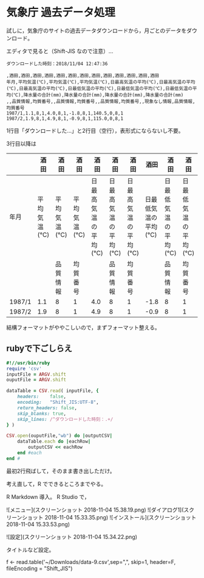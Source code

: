 # 気象庁 過去データ処理

試しに，気象庁のサイトの過去データダウンロードから，月ごとのデータをダウンロード。

エディタで見ると（Shift-JIS なので注意）…

```
ダウンロードした時刻：2018/11/04 12:47:36

,酒田,酒田,酒田,酒田,酒田,酒田,酒田,酒田,酒田,酒田,酒田,酒田,酒田
年月,平均気温(℃),平均気温(℃),平均気温(℃),日最高気温の平均(℃),日最高気温の平均(℃),日最高気温の平均(℃),日最低気温の平均(℃),日最低気温の平均(℃),日最低気温の平均(℃),降水量の合計(mm),降水量の合計(mm),降水量の合計(mm),降水量の合計(mm)
,,品質情報,均質番号,,品質情報,均質番号,,品質情報,均質番号,,現象なし情報,品質情報,均質番号
1987/1,1.1,8,1,4.0,8,1,-1.8,8,1,140.5,0,8,1
1987/2,1.9,8,1,4.9,8,1,-0.9,8,1,115.0,0,8,1
```

1行目「ダウンロードした…」と2行目（空行），表形式にならないし不要。

3行目以降は

|  | 酒田 | 酒田 | 酒田 | 酒田 | 酒田 | 酒田 | 酒田 | 酒田 | 酒田 | 酒田 | 酒田 | 酒田 | 酒田 |
| ---- | ---- | ---- | ---- | ---- | ---- | ---- | ---- | ---- | ---- | ---- | ---- | ---- | ---- |
| 年月 | 平均気温(℃) | 平均気温(℃) | 平均気温(℃) | 日最高気温の平均(℃) | 日最高気温の平均(℃) | 日最高気温の平均(℃) | 日最低気温の平均(℃) | 日最低気温の平均(℃) | 日最低気温の平均(℃) | 降水量の合計(mm) | 降水量の合計(mm) | 降水量の合計(mm) | 降水量の合計(mm) |
|  |  | 品質情報 | 均質番号 |  | 品質情報 | 均質番号 |  | 品質情報 | 均質番号 |  | 現象なし情報 | 品質情報 | 均質番号 |
| 1987/1 | 1.1 | 8 | 1 | 4.0 | 8 | 1 | -1.8 | 8 | 1 | 140.5 | 0 | 8 | 1 |
| 1987/2 | 1.9 | 8 | 1 | 4.9 | 8 | 1 | -0.9 | 8 | 1 | 115.0 | 0 | 8 | 1 |


結構フォーマットがややこしいので，まずフォーマット整える。

## rubyで下ごしらえ

```ruby
#!//usr/bin/ruby
require 'csv'
inputFile = ARGV.shift
ouputFile = ARGV.shift

dataTable = CSV.read( inputFile, {
	headers:	false,
	encoding:	"Shift_JIS:UTF-8",
	return_headers:	false,
	skip_blanks: true,
	skip_lines: /^ダウンロードした時刻：.+/
} )

CSV.open(ouputFile,"wb") do |outputCSV|
	dataTable.each do |eachRow|
		outputCSV << eachRow
	end #each
end #
```
最初2行飛ばして，そのまま書き出しただけ。

考え直して，R でできるところまでやる。

R Markdown 導入。
R Studio で，

![メニュー](スクリーンショット 2018-11-04 15.38.19.png) ![ダイアログ1](スクリーンショット 2018-11-04 15.33.35.png)
![インストール](スクリーンショット 2018-11-04 15.33.53.png)

![設定](スクリーンショット 2018-11-04 15.34.22.png) 

タイトルなど設定。


f <- read.table('~/Downloads/data-9.csv',sep=",", skip=1, header=F, fileEncoding = "Shift_JIS")
